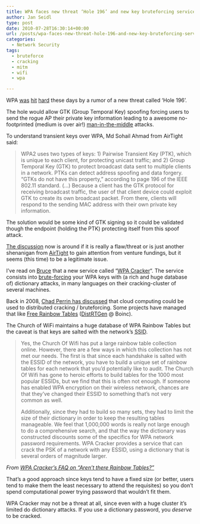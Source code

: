 ```yaml
---
title: WPA faces new threat ‘Hole 196’ and new key bruteforcing service
author: Jan Seidl
type: post
date: 2010-07-28T16:30:14+00:00
url: /posts/wpa-faces-new-threat-hole-196-and-new-key-bruteforcing-service-2/
categories:
  - Network Security
tags:
  - bruteforce
  - cracking
  - mitm
  - wifi
  - wpa

---
```

WPA [was][1] [hit][2] [hard][3] these days by a rumor of a new threat called &#8216;Hole 196&#8217;. 

The hole would allow GTK (Group Temporal Key) spoofing forcing users to send the rogue AP their private key information leading to a awesome no-footprinted (medium is over air!) [man-in-the-middle][4] attacks.

To understand transient keys over WPA, Md Sohail Ahmad from AirTight said:

> WPA2 uses two types of keys: 1) Pairwise Transient Key (PTK), which is unique to each client, for protecting unicast traffic; and 2) Group Temporal Key (GTK) to protect broadcast data sent to multiple clients in a network. PTKs can detect address spoofing and data forgery. &#8220;GTKs do not have this property,&#8221; according to page 196 of the IEEE 802.11 standard. (&#8230;) Because a client has the GTK protocol for receiving broadcast traffic, the user of that client device could exploit GTK to create its own broadcast packet. From there, clients will respond to the sending MAC address with their own private key information. 

The solution would be some kind of GTK signing so it could be validated though the endpoint (holding the PTK) protecting itself from this spoof attack.

[The discussion][5] now is around if it is really a flaw/threat or is just another shenanigan from [AirTight][6] to gain attention from venture fundings, but it seems (this time) to be a legitimate issue.

I&#8217;ve read on [Bruce][7] that a new service called &#8220;[WPA Cracker][8]&#8220;. The service consists into [brute-forcing][9] your WPA keys with (a rich and huge database of) dictionary attacks, in many languages on their cracking-cluster of several machines.

Back in 2008, [Chad Perrin has discussed][10] that cloud computing could be used to distributed cracking / bruteforcing. Some projects have managed that like [Free Rainbow Tables][11] ([DistRTGen][12] @ Boinc).

The Church of WiFi maintains a huge database of WPA Rainbow Tables but the caveat is that keys are salted with the network&#8217;s <acronym title="Service set identifiier">SSID</acronym>.

> Yes, the Church Of Wifi has put a large rainbow table collection online. However, there are a few ways in which this collection has not met our needs. The first is that since each handshake is salted with the ESSID of the network, you have to build a unique set of rainbow tables for each network that you’d potentially like to audit. The Church Of Wifi has gone to heroic efforts to build tables for the 1000 most popular ESSIDs, but we find that this is often not enough. If someone has enabled WPA encryption on their wireless network, chances are that they’ve changed their ESSID to something that’s not very common as well.
> 
> Additionally, since they had to build so many sets, they had to limit the size of their dictionary in order to keep the resulting tables manageable. We feel that 1,000,000 words is really not large enough to do a comprehensive search, and that the way the dictionary was constructed discounts some of the specifics for WPA network password requirements. WPA Cracker provides a service that can crack the PSK of a network with any ESSID, using a dictionary that is several orders of magnitude larger.

_From [WPA Cracker&#8217;s <acronym title="Frequently Asked Questions">FAQ</acronym> on &#8220;Aren&#8217;t there Rainbow Tables?&#8221;][13]_

That&#8217;s a good approach since keys tend to have a fixed size (or better, users tend to make them the least necessary to attend the requisites) so you don&#8217;t spend computational power trying password that wouldn&#8217;t fit them.

WPA Cracker may not be a threat at all, since even with a huge cluster it&#8217;s limited do dictionary attacks. If you use a dictionary password, you _deserve_ to be cracked.

 [1]: http://wifinetnews.com/archives/2010/07/researchers_hints_8021x_wpa2_flaw.html "Researcher Gives Clues about WPA2 Flaw"
 [2]: http://www.networkworld.com/newsletters/wireless/2010/072610wireless1.html "WPA2 vulnerability found "
 [3]: http://www.darknet.org.uk/2010/07/wpa2-vulnerability-discovered-hole-196-a-flaw-in-gtk-group-temporal-key/ "WPA2 Vulnerability Discovered – “Hole 196″ – A Flaw In GTK (Group Temporal Key)"
 [4]: /tag/mitm
 [5]: http://wifinetnews.com/archives/2010/07/researchers_hints_8021x_wpa2_flaw.html#comments
 [6]: http://www.airtightnetworks.com/WPA2-Hole196
 [7]: http://www.schneier.com/blog/archives/2010/07/wpa_cracking_in.html
 [8]: http://www.wpacracker.com/index.html
 [9]: /tag/bruteforce
 [10]: http://blogs.techrepublic.com.com/security/?p=702
 [11]: http://www.freerainbowtables.com/
 [12]: http://boinc.freerainbowtables.com/distrrtgen/
 [13]: http://www.wpacracker.com/faq.html#3